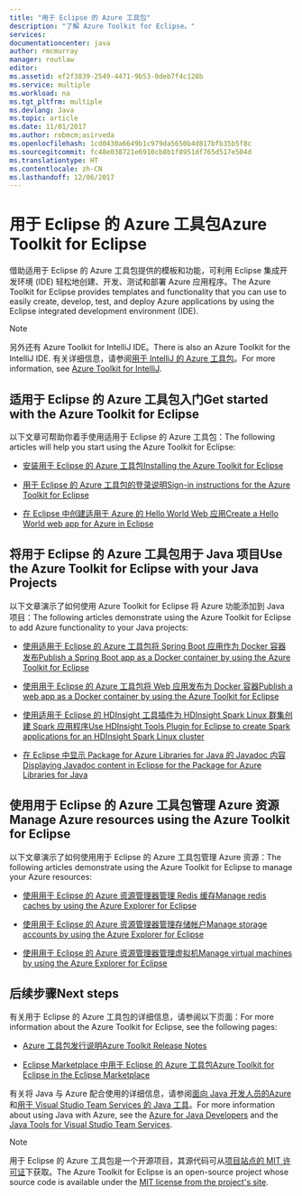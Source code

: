 ```yaml
---
title: "用于 Eclipse 的 Azure 工具包"
description: "了解 Azure Toolkit for Eclipse。"
services: 
documentationcenter: java
author: rmcmurray
manager: routlaw
editor: 
ms.assetid: ef2f3839-2549-4471-9b53-0deb7f4c128b
ms.service: multiple
ms.workload: na
ms.tgt_pltfrm: multiple
ms.devlang: Java
ms.topic: article
ms.date: 11/01/2017
ms.author: robmcm;asirveda
ms.openlocfilehash: 1cd0430a6649b1c979da5650b4d817bfb35b5f8c
ms.sourcegitcommit: fc48e038721e6910cb8b1f8951df765d517e504d
ms.translationtype: HT
ms.contentlocale: zh-CN
ms.lasthandoff: 12/06/2017
---
```

# <a name="azure-toolkit-for-eclipse"></a><span data-ttu-id="42117-103">用于 Eclipse 的 Azure 工具包</span><span class="sxs-lookup"><span data-stu-id="42117-103">Azure Toolkit for Eclipse</span></span>
<span data-ttu-id="42117-104">借助适用于 Eclipse 的 Azure 工具包提供的模板和功能，可利用 Eclipse 集成开发环境 (IDE) 轻松地创建、开发、测试和部署 Azure 应用程序。</span><span class="sxs-lookup"><span data-stu-id="42117-104">The Azure Toolkit for Eclipse provides templates and functionality that you can use to easily create, develop, test, and deploy Azure applications by using the Eclipse integrated development environment (IDE).</span></span>

> [!NOTE]
> 
> <span data-ttu-id="42117-105">另外还有 Azure Toolkit for IntelliJ IDE。</span><span class="sxs-lookup"><span data-stu-id="42117-105">There is also an Azure Toolkit for the IntelliJ IDE.</span></span> <span data-ttu-id="42117-106">有关详细信息，请参阅[用于 IntelliJ 的 Azure 工具包](../intellij/azure-toolkit-for-intellij.md)。</span><span class="sxs-lookup"><span data-stu-id="42117-106">For more information, see [Azure Toolkit for IntelliJ](../intellij/azure-toolkit-for-intellij.md).</span></span>
> 

## <a name="get-started-with-the-azure-toolkit-for-eclipse"></a><span data-ttu-id="42117-107">适用于 Eclipse 的 Azure 工具包入门</span><span class="sxs-lookup"><span data-stu-id="42117-107">Get started with the Azure Toolkit for Eclipse</span></span>
<span data-ttu-id="42117-108">以下文章可帮助你着手使用适用于 Eclipse 的 Azure 工具包：</span><span class="sxs-lookup"><span data-stu-id="42117-108">The following articles will help you start using the Azure Toolkit for Eclipse:</span></span>

* [<span data-ttu-id="42117-109">安装用于 Eclipse 的 Azure 工具包</span><span class="sxs-lookup"><span data-stu-id="42117-109">Installing the Azure Toolkit for Eclipse</span></span>](azure-toolkit-for-eclipse-installation.md)

* [<span data-ttu-id="42117-110">用于 Eclipse 的 Azure 工具包的登录说明</span><span class="sxs-lookup"><span data-stu-id="42117-110">Sign-in instructions for the Azure Toolkit for Eclipse</span></span>](azure-toolkit-for-eclipse-sign-in-instructions.md)

* [<span data-ttu-id="42117-111">在 Eclipse 中创建适用于 Azure 的 Hello World Web 应用</span><span class="sxs-lookup"><span data-stu-id="42117-111">Create a Hello World web app for Azure in Eclipse</span></span>](azure-toolkit-for-eclipse-create-hello-world-web-app.md)

## <a name="use-the-azure-toolkit-for-eclipse-with-your-java-projects"></a><span data-ttu-id="42117-112">将用于 Eclipse 的 Azure 工具包用于 Java 项目</span><span class="sxs-lookup"><span data-stu-id="42117-112">Use the Azure Toolkit for Eclipse with your Java Projects</span></span>
<span data-ttu-id="42117-113">以下文章演示了如何使用 Azure Toolkit for Eclipse 将 Azure 功能添加到 Java 项目：</span><span class="sxs-lookup"><span data-stu-id="42117-113">The following articles demonstrate using the Azure Toolkit for Eclipse to add Azure functionality to your Java projects:</span></span>

* [<span data-ttu-id="42117-114">使用适用于 Eclipse 的 Azure 工具包将 Spring Boot 应用作为 Docker 容器发布</span><span class="sxs-lookup"><span data-stu-id="42117-114">Publish a Spring Boot app as a Docker container by using the Azure Toolkit for Eclipse</span></span>](azure-toolkit-for-eclipse-publish-spring-boot-docker-app.md)

* [<span data-ttu-id="42117-115">使用用于 Eclipse 的 Azure 工具包将 Web 应用发布为 Docker 容器</span><span class="sxs-lookup"><span data-stu-id="42117-115">Publish a web app as a Docker container by using the Azure Toolkit for Eclipse</span></span>](azure-toolkit-for-eclipse-publish-as-docker-container.md)

* [<span data-ttu-id="42117-116">使用适用于 Eclipse 的 HDInsight 工具插件为 HDInsight Spark Linux 群集创建 Spark 应用程序</span><span class="sxs-lookup"><span data-stu-id="42117-116">Use HDInsight Tools Plugin for Eclipse to create Spark applications for an HDInsight Spark Linux cluster</span></span>](/azure/hdinsight/hdinsight-apache-spark-eclipse-tool-plugin)

* [<span data-ttu-id="42117-117">在 Eclipse 中显示 Package for Azure Libraries for Java 的 Javadoc 内容</span><span class="sxs-lookup"><span data-stu-id="42117-117">Displaying Javadoc content in Eclipse for the Package for Azure Libraries for Java</span></span>](azure-toolkit-for-eclipse-displaying-javadoc-content-for-azure-libraries.md)

## <a name="manage-azure-resources-using-the-azure-toolkit-for-eclipse"></a><span data-ttu-id="42117-118">使用用于 Eclipse 的 Azure 工具包管理 Azure 资源</span><span class="sxs-lookup"><span data-stu-id="42117-118">Manage Azure resources using the Azure Toolkit for Eclipse</span></span>
<span data-ttu-id="42117-119">以下文章演示了如何使用用于 Eclipse 的 Azure 工具包管理 Azure 资源：</span><span class="sxs-lookup"><span data-stu-id="42117-119">The following articles demonstrate using the Azure Toolkit for Eclipse to manage your Azure resources:</span></span>

* [<span data-ttu-id="42117-120">使用用于 Eclipse 的 Azure 资源管理器管理 Redis 缓存</span><span class="sxs-lookup"><span data-stu-id="42117-120">Manage redis caches by using the Azure Explorer for Eclipse</span></span>](azure-toolkit-for-eclipse-managing-redis-caches-using-azure-explorer.md)

* [<span data-ttu-id="42117-121">使用用于 Eclipse 的 Azure 资源管理器管理存储帐户</span><span class="sxs-lookup"><span data-stu-id="42117-121">Manage storage accounts by using the Azure Explorer for Eclipse</span></span>](azure-toolkit-for-eclipse-managing-storage-accounts-using-azure-explorer.md)

* [<span data-ttu-id="42117-122">使用用于 Eclipse 的 Azure 资源管理器管理虚拟机</span><span class="sxs-lookup"><span data-stu-id="42117-122">Manage virtual machines by using the Azure Explorer for Eclipse</span></span>](azure-toolkit-for-eclipse-managing-virtual-machines-using-azure-explorer.md)

## <a name="next-steps"></a><span data-ttu-id="42117-123">后续步骤</span><span class="sxs-lookup"><span data-stu-id="42117-123">Next steps</span></span>

<span data-ttu-id="42117-124">有关用于 Eclipse 的 Azure 工具包的详细信息，请参阅以下页面：</span><span class="sxs-lookup"><span data-stu-id="42117-124">For more information about the Azure Toolkit for Eclipse, see the following pages:</span></span>

* [<span data-ttu-id="42117-125">Azure 工具包发行说明</span><span class="sxs-lookup"><span data-stu-id="42117-125">Azure Toolkit Release Notes</span></span>](https://github.com/Microsoft/azure-tools-for-java/releases)

* [<span data-ttu-id="42117-126">Eclipse Marketplace 中用于 Eclipse 的 Azure 工具包</span><span class="sxs-lookup"><span data-stu-id="42117-126">Azure Toolkit for Eclipse in the Eclipse Marketplace</span></span>](http://marketplace.eclipse.org/content/azure-toolkit-eclipse)

<span data-ttu-id="42117-127">有关将 Java 与 Azure 配合使用的详细信息，请参阅[面向 Java 开发人员的Azure](https://docs.microsoft.com/java/azure/) 和[用于 Visual Studio Team Services 的 Java 工具](https://java.visualstudio.com/)。</span><span class="sxs-lookup"><span data-stu-id="42117-127">For more information about using Java with Azure, see the [Azure for Java Developers](https://docs.microsoft.com/java/azure/) and the [Java Tools for Visual Studio Team Services](https://java.visualstudio.com/).</span></span>

<!-- [!INCLUDE [azure-toolkit-for-eclipse-additional-resources](../includes/azure-toolkit-for-eclipse-additional-resources.md)] -->

> [!NOTE]
> 
> <span data-ttu-id="42117-128">用于 Eclipse 的 Azure 工具包是一个开源项目，其源代码可从[项目站点的 MIT 许可证](https://github.com/microsoft/azure-tools-for-java)下获取。</span><span class="sxs-lookup"><span data-stu-id="42117-128">The Azure Toolkit for Eclipse is an open-source project whose source code is available under the [MIT license from the project's site](https://github.com/microsoft/azure-tools-for-java).</span></span>
> 

<!-- URL List -->

[Azure for Java Developers]: https://docs.microsoft.com/java/azure
[Java Tools for Visual Studio Team Services]: https://java.visualstudio.com/

<!-- Temporarily Deprecated URLs -->

<!-- [Deploying large deployments](azure-toolkit-for-eclipse-deploying-large-deployments.md) -->
<!-- [How to Maintain Session Data with Session Affinity]: http://go.microsoft.com/fwlink/?LinkID=699539 -->
<!-- [How to Use Co-located Caching]: http://go.microsoft.com/fwlink/?LinkID=699542 -->
<!-- [How to Use Dedicated Caching]: http://go.microsoft.com/fwlink/?LinkID=699543 -->
<!-- [How to Use JMS with AMQP 1.0 in Azure with Eclipse]: http://go.microsoft.com/fwlink/?LinkID=699544 -->
<!-- [How to Use SSL Offloading]: http://go.microsoft.com/fwlink/?LinkID=699545 -->
<!-- [SSL Offloading]: http://go.microsoft.com/fwlink/?LinkID=699549 -->
<!-- [Using the Azure Service Runtime Library in JSP]: http://go.microsoft.com/fwlink/?LinkID=699551 -->
<!-- [How to Authenticate Web Users with Azure Access Control Service Using Eclipse]: /azure/active-directory/active-directory-java-authenticate-users-access-control-eclipse.md -->
<!-- [Debug a Java Web App on Azure in Eclipse]: /azure/app-service-web/app-service-web-debug-java-web-app-in-eclipse.md -->
<!-- [Debugging Azure Applications in Eclipse]: azure-toolkit-for-eclipse-debugging-azure-applications.md -->

<!-- Legacy MSDN URL = https://msdn.microsoft.com/library/azure/hh694271.aspx -->
